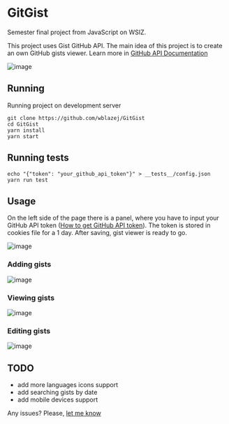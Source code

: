 # GitGist
Semester final project from JavaScript on WSIZ.

This project uses Gist GitHub API. The main idea of this project is to create an own GitHub gists viewer. Learn more in [GitHub API Documentation]( https://docs.github.com/en/rest/reference/gists)

![image](https://user-images.githubusercontent.com/62674438/122681958-1edf2580-d1f7-11eb-9282-0ca84a47908a.png)


## Running
Running project on development server
```
git clone https://github.com/wblazej/GitGist
cd GitGist
yarn install
yarn start
```

## Running tests
```
echo "{"token": "your_github_api_token"}" > __tests__/config.json
yarn run test
```

## Usage
On the left side of the page there is a panel, where you have to input your GitHub API token ([How to get GitHub API token](https://docs.github.com/en/github/authenticating-to-github/keeping-your-account-and-data-secure/creating-a-personal-access-token)). The token is stored in cookies file for a 1 day. After saving, gist viewer is ready to go.

![image](https://user-images.githubusercontent.com/62674438/122681732-1e925a80-d1f6-11eb-8dd6-4aa066869f0e.png)

### Adding gists
![image](https://user-images.githubusercontent.com/62674438/122682016-69f93880-d1f7-11eb-8e16-1b55093d682e.png)

### Viewing gists
![image](https://user-images.githubusercontent.com/62674438/122682039-8e551500-d1f7-11eb-908f-bd44c5fc45c2.png)

### Editing gists
![image](https://user-images.githubusercontent.com/62674438/122682068-b3e21e80-d1f7-11eb-9ee8-94af4b66443f.png)

## TODO
- add more languages icons support
- add searching gists by date
- add mobile devices support

Any issues? Please, [let me know](https://github.com/wblazej/GitGist/issues)
